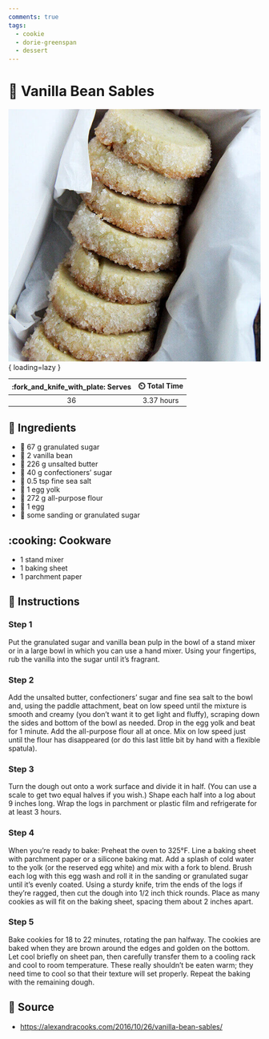 ```yaml
---
comments: true
tags:
  - cookie
  - dorie-greenspan
  - dessert
---
```

# :cookie: Vanilla Bean Sables

![Vanilla Bean Sables][1]{ loading=lazy }

| :fork_and_knife_with_plate: Serves | :timer_clock: Total Time |
|:----------------------------------:|:-----------------------: |
| 36 | 3.37 hours |

## :salt: Ingredients

- :candy: 67 g granulated sugar
- :icecream: 2 vanilla bean
- :butter: 226 g unsalted butter
- :candy: 40 g confectioners’ sugar
- :salt: 0.5 tsp fine sea salt
- :egg: 1 egg yolk
- :ear_of_rice: 272 g all-purpose flour
- :egg: 1 egg
- :candy: some sanding or granulated sugar

## :cooking: Cookware

- 1 stand mixer
- 1 baking sheet
- 1 parchment paper

## :pencil: Instructions

### Step 1

Put the granulated sugar and vanilla bean pulp in the bowl of a stand mixer or in a large bowl in which you can use a
hand mixer. Using your fingertips, rub the vanilla into the sugar until it’s fragrant.

### Step 2

Add the unsalted butter, confectioners’ sugar and fine sea salt to the bowl and, using the paddle attachment, beat on
low speed until the mixture is smooth and creamy (you don’t want it to get light and fluffy), scraping down the sides
and bottom of the bowl as needed. Drop in the egg yolk and beat for 1 minute. Add the all-purpose flour all at once. Mix
on low speed just until the flour has disappeared (or do this last little bit by hand with a flexible spatula).

### Step 3

Turn the dough out onto a work surface and divide it in half. (You can use a scale to get two equal halves if you wish.)
Shape each half into a log about 9 inches long. Wrap the logs in parchment or plastic film and refrigerate for at least
3 hours.

### Step 4

When you’re ready to bake: Preheat the oven to 325°F. Line a baking sheet with parchment paper or a silicone baking
mat. Add a splash of cold water to the yolk (or the reserved egg white) and mix with a fork to blend. Brush each log
with this egg wash and roll it in the sanding or granulated sugar until it’s evenly coated. Using a sturdy knife, trim
the ends of the logs if they’re ragged, then cut the dough into 1/2 inch thick rounds. Place as many cookies as will
fit on the baking sheet, spacing them about 2 inches apart.

### Step 5

Bake cookies for 18 to 22 minutes, rotating the pan halfway. The cookies are baked when they are brown around the edges
and golden on the bottom. Let cool briefly on sheet pan, then carefully transfer them to a cooling rack and cool to room
temperature. These really shouldn’t be eaten warm; they need time to cool so that their texture will set properly.
Repeat the baking with the remaining dough.

## :link: Source

- <https://alexandracooks.com/2016/10/26/vanilla-bean-sables/>

[1]: <../assets/images/vanilla-bean-sables.jpg>
